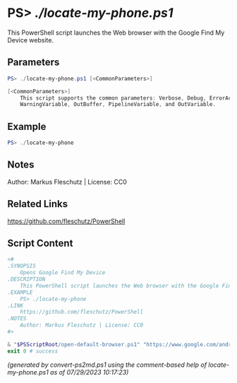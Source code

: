 PS> *./locate-my-phone.ps1*
====================

This PowerShell script launches the Web browser with the Google Find My Device website.

Parameters
----------
```powershell
PS> ./locate-my-phone.ps1 [<CommonParameters>]

[<CommonParameters>]
    This script supports the common parameters: Verbose, Debug, ErrorAction, ErrorVariable, WarningAction, 
    WarningVariable, OutBuffer, PipelineVariable, and OutVariable.
```

Example
-------
```powershell
PS> ./locate-my-phone

```

Notes
-----
Author: Markus Fleschutz | License: CC0

Related Links
-------------
https://github.com/fleschutz/PowerShell

Script Content
--------------
```powershell
<#
.SYNOPSIS
	Opens Google Find My Device 
.DESCRIPTION
	This PowerShell script launches the Web browser with the Google Find My Device website.
.EXAMPLE
	PS> ./locate-my-phone
.LINK
	https://github.com/fleschutz/PowerShell
.NOTES
	Author: Markus Fleschutz | License: CC0
#>

& "$PSScriptRoot/open-default-browser.ps1" "https://www.google.com/android/find"
exit 0 # success
```

*(generated by convert-ps2md.ps1 using the comment-based help of locate-my-phone.ps1 as of 07/29/2023 10:17:23)*
